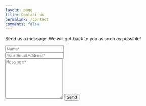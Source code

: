 ```yaml
---
layout: page
title: Contact us
permalink: /contact
comments: false
---
```


<form method="POST" data-netlify="true" name="contact">    
<p class="mb-4">Send us a message. We will get back to you as soon as possible!</p>
<div class="form-group row">
<div class="col-md-6">
<input class="form-control" type="text" name="name" placeholder="Name*" required>
</div>
<div class="col-md-6">
<input class="form-control" type="email" name="email" placeholder="Your Email Address*" required>
</div>
</div>
<textarea rows="8" class="form-control mb-3" name="message" placeholder="Message*" required></textarea>    
<input class="btn btn-dark" type="submit" value="Send">
</form>
